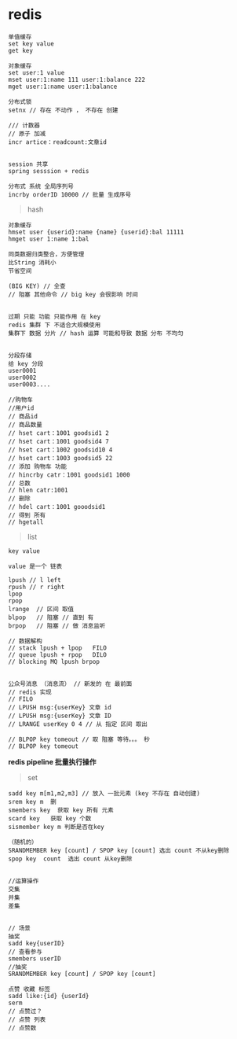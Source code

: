 

# redis

    单值缓存
    set key value
    get key
    
    对象缓存
    set user:1 value
    mset user:1:name 111 user:1:balance 222
    mget user:1:name user:1:balance
    
    分布式锁
    setnx // 存在 不动作 ， 不存在 创建
    
    /// 计数器
    // 原子 加减
    incr artice：readcount:文章id
    
    
    session 共享
    spring sesssion + redis
    
    分布式 系统 全局序列号
    incrby orderID 10000 // 批量 生成序号
    
> hash

    对象缓存
    hmset user {userid}:name {name} {userid}:bal 11111
    hmget user 1:name 1:bal
    
    同类数据归类整合，方便管理
    比String 消耗小
    节省空间
    
    (BIG KEY) // 全查
    // 阻塞 其他命令 // big key 会很影响 时间
    
    
    过期 只能 功能 只能作用 在 key
    redis 集群 下 不适合大规模使用
    集群下 数据 分片 // hash 运算 可能和导致 数据 分布 不均匀
    
    
    分段存储
    给 key 分段
    user0001
    user0002
    user0003....
    
    //购物车
    //用户id
    // 商品id
    // 商品数量
    // hset cart：1001 goodsid1 2
    // hset cart：1001 goodsid4 7
    // hset cart：1002 goodsid10 4
    // hset cart：1003 goodsid5 22
    // 添加 购物车 功能
    // hincrby catr：1001 goodsid1 1000
    // 总数
    // hlen catr:1001
    // 删除 
    // hdel cart：1001 gooodsid1
    // 得到 所有
    // hgetall
    
> list 

    key value
    
    value 是一个 链表
    
    lpush // l left
    rpush // r right
    lpop
    rpop
    lrange  // 区间 取值
    blpop   // 阻塞 // 直到 有
    brpop   // 阻塞 // 做 消息监听
    
    // 数据解构
    // stack lpush + lpop   FILO
    // queue lpush + rpop   DILO
    // blocking MQ lpush brpop 


    公众号消息 （消息流） // 新发的 在 最前面
    // redis 实现
    // FILO
    // LPUSH msg:{userKey} 文章 id
    // LPUSH msg:{userKey} 文章 ID
    // LRANGE userKey 0 4 // 从 指定 区间 取出
    
    // BLPOP key tomeout // 取 阻塞 等待。。。 秒
    // BLPOP key tomeout
    
**redis pipeline 批量执行操作**

> set

    sadd key m[m1,m2,m3] // 放入 一批元素 (key 不存在 自动创建)
    srem key m  删
    smembers key  获取 key 所有 元素  
    scard key   获取 key 个数
    sismember key m 判断是否在key
    
    （随机的）
    SRANDMEMBER key [count] / SPOP key [count] 选出 count 不从key删除 
    spop key  count  选出 count 从key删除
    
    
    //运算操作
    交集
    并集
    差集
    
    
    // 场景
    抽奖
    sadd key{userID}
    // 查看参与
    smembers userID
    //抽奖
    SRANDMEMBER key [count] / SPOP key [count]
    
    点赞 收藏 标签
    sadd like:{id} {userId}
    serm
    // 点赞过？
    // 点赞 列表
    // 点赞数
    
    
    
    


    
    
    
    